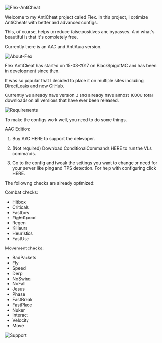 ![Flex-AntiCheat](https://directleaks.com/attachments/flex-anticheat-png.41191/)

Welcome to my AntiCheat project called Flex. In this project, I optimize AntiCheats with better and advanced configs.

This, of course, helps to reduce false positives and bypasses. And what's beautiful is that it's completely free.

Currently there is an AAC and AntiAura version.


![About-Flex](https://directleaks.com/attachments/about-flex-png.41190/)

Flex AntiCheat has started on 15-03-2017 on BlackSpigotMC and has been in development since then.

It was so popular that I decided to place it on multiple sites including DirectLeaks and now GitHub.

Currently we already have version 3 and already have almost 10000 total downloads on all versions that have ever been released.


![Requirements](https://directleaks.com/attachments/requirements-png.41192/)

To make the configs work well, you need to do some things.


AAC Edition:
1. Buy AAC HERE to support the delevoper.

2. (Not required) Download ConditionalCommands HERE to run the VLs commands.

3. Go to the config and tweak the settings you want to change or need for your server like ping and TPS detection. For help with configuring click HERE.


The following checks are already optimized:



Combat checks:
* Hitbox
* Criticals
* Fastbow
* FightSpeed
* Regen
* Killaura
* Heuristics
* FastUse



Movement checks:
* BadPackets
* Fly
* Speed
* Derp
* NoSwing
* NoFall
* Jesus
* Phase
* FastBreak
* FastPlace
* Nuker
* Interact
* Velocity
* Move


![Support](https://directleaks.com/attachments/support-png.41209/)
